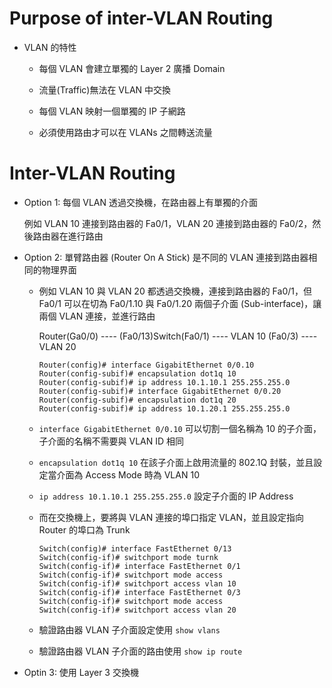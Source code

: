 # Purpose of inter-VLAN Routing

+ VLAN 的特性

    + 每個 VLAN 會建立單獨的 Layer 2 廣播 Domain

    + 流量(Traffic)無法在 VLAN 中交換

    + 每個 VLAN 映射一個單獨的 IP 子網路

    + 必須使用路由才可以在 VLANs 之間轉送流量

# Inter-VLAN Routing

+ Option 1: 每個 VLAN 透過交換機，在路由器上有單獨的介面

    例如 VLAN 10 連接到路由器的 Fa0/1，VLAN 20 連接到路由器的 Fa0/2，然後路由器在進行路由

+ Option 2: 單臂路由器 (Router On A Stick) 是不同的 VLAN 連接到路由器相同的物理界面

    + 例如 VLAN 10 與 VLAN 20 都透過交換機，連接到路由器的 Fa0/1，但 Fa0/1 可以在切為 Fa0/1.10 與 Fa0/1.20 兩個子介面 (Sub-interface)，讓兩個 VLAN 連接，並進行路由

        Router(Ga0/0) ---- (Fa0/13)Switch(Fa0/1) ---- VLAN 10
                                        (Fa0/3) ---- VLAN 20

        ```
        Router(config)# interface GigabitEthernet 0/0.10
        Router(config-subif)# encapsulation dot1q 10
        Router(config-subif)# ip address 10.1.10.1 255.255.255.0
        Router(config-subif)# interface GigabitEthernet 0/0.20
        Router(config-subif)# encapsulation dot1q 20
        Router(config-subif)# ip address 10.1.20.1 255.255.255.0
        ```

    + `interface GigabitEthernet 0/0.10` 可以切割一個名稱為 10 的子介面，子介面的名稱不需要與 VLAN ID 相同

    + `encapsulation dot1q 10` 在該子介面上啟用流量的 802.1Q 封裝，並且設定當介面為 Access Mode 時為 VLAN 10

    + `ip address 10.1.10.1 255.255.255.0` 設定子介面的 IP Address

    + 而在交換機上，要將與 VLAN 連接的埠口指定 VLAN，並且設定指向 Router 的埠口為 Trunk

        ```
        Switch(config)# interface FastEthernet 0/13
        Switch(config-if)# switchport mode turnk
        Switch(config-if)# interface FastEthernet 0/1
        Switch(config-if)# switchport mode access
        Switch(config-if)# switchport access vlan 10
        Switch(config-if)# interface FastEthernet 0/3
        Switch(config-if)# switchport mode access
        Switch(config-if)# switchport access vlan 20
        ```

    + 驗證路由器 VLAN 子介面設定使用 `show vlans`

    + 驗證路由器 VLAN 子介面的路由使用 `show ip route`

+ Optin 3: 使用 Layer 3 交換機